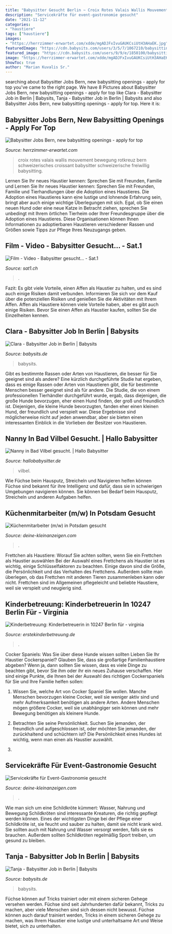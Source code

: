 ```yaml
---
title: "Babysitter Gesucht Berlin ~ Croix Rotes Valais Wallis Mouvement Bewegung Rotkreuz Bern Schweizerisches Croissant Babysitter Schweizerische Freiwillig Babysitting"
description: "Servicekräfte für event-gastronomie gesucht"
date: "2021-11-12"
categories:
- "haustiere"
tags: ["haustiere"]
images:
- "https://herrzimmer-erwartet.com/xdde/mgADJFxIvuGAUKCsiUtH3AHaEK.jpg"
featuredImage: "https://cdn.babysits.com/users/3/5/7/1067210/babysitting-job-1067210-1548967271-rc-w650-h650.jpg"
featured_image: "https://cdn.babysits.com/users/9/9/e/1850100/babysitting-job-1850100-1602533716-rc-w650-h650.jpg"
image: "https://herrzimmer-erwartet.com/xdde/mgADJFxIvuGAUKCsiUtH3AHaEK.jpg"
ShowToc: true
author: "Marian Kuvalis Sr."
---
```





	

		
searching about Babysitter Jobs Bern, new babysitting openings - apply for top you've came to the right page. We have 8 Pictures about Babysitter Jobs Bern, new babysitting openings - apply for top like Clara - Babysitter Job in Berlin | Babysits, Tanja - Babysitter Job in Berlin | Babysits and also Babysitter Jobs Bern, new babysitting openings - apply for top. Here it is:
		
    
## Babysitter Jobs Bern, New Babysitting Openings - Apply For Top

<img loading=lazy src="https://herrzimmer-erwartet.com/xdde/mgADJFxIvuGAUKCsiUtH3AHaEK.jpg" onerror="this.onerror=null;this.src='https://tse3.mm.bing.net/th?id=OIP.3BsuS4VM8uy74KhuzBoMKwAAAA&amp;pid=15.1';" alt="Babysitter Jobs Bern, new babysitting openings - apply for top">

_Source: herrzimmer-erwartet.com_

>croix rotes valais wallis mouvement bewegung rotkreuz bern schweizerisches croissant babysitter schweizerische freiwillig babysitting. 

	

Lernen Sie Ihr neues Haustier kennen: Sprechen Sie mit Freunden, Familie und
Lernen Sie Ihr neues Haustier kennen: Sprechen Sie mit Freunden, Familie und Tierhandlungen über die Adoption eines Haustieres. Die Adoption eines Haustieres kann eine lustige und lohnende Erfahrung sein, bringt aber auch einige wichtige Überlegungen mit sich. Egal, ob Sie einen neuen Hund oder eine neue Katze in Betracht ziehen, sprechen Sie unbedingt mit Ihrem örtlichen Tierheim oder Ihrer Freundesgruppe über die Adoption eines Haustieres. Diese Organisationen können Ihnen Informationen zu adoptierbaren Haustieren verschiedener Rassen und Größen sowie Tipps zur Pflege Ihres Neuzugangs geben.

    
## Film - Video - Babysitter Gesucht... - Sat.1

<img loading=lazy src="https://i3-img.sat1.de/pis/ezone/2211qgELBzZ_waV508e45AuVz6MKHLtoT3q_r9nCMzkcwGsG8sSWkQ2eodR_sK03hnetEQX9tJZ5Rj_CUnmoLFSH4ffNJChkLOjj_O8cq7Nb9JsDqa1KTMTcNtISaQItKwYCAlZC9aawa3ChIbJQOEVMkvbwIuiHlI_D9QqKBmLKflfCWRAgkqXj4TzDUJIqff5Ory6YpBw/profile:ezone-teaser620x348?source" onerror="this.onerror=null;this.src='https://tse4.mm.bing.net/th?id=OIP._pthzZ4iKHUlQIMGQypxQgHaEK&amp;pid=15.1';" alt="Film - Video - Babysitter gesucht... - Sat.1">

_Source: sat1.ch_

>. 

	

Fazit: Es gibt viele Vorteile, einen Affen als Haustier zu halten, und es sind auch einige Risiken damit verbunden. Informieren Sie sich vor dem Kauf über die potenziellen Risiken und genießen Sie die Aktivitäten mit Ihrem Affen.
Affen als Haustiere können viele Vorteile haben, aber es gibt auch einige Risiken. Bevor Sie einen Affen als Haustier kaufen, sollten Sie die Einzelheiten kennen.

    
## Clara - Babysitter Job In Berlin | Babysits

<img loading=lazy src="https://cdn.babysits.com/users/3/5/7/1067210/babysitting-job-1067210-1548967271-rc-w650-h650.jpg" onerror="this.onerror=null;this.src='https://tse3.mm.bing.net/th?id=OIP.abqhxoZK_6gdTxEWvqGARwHaHa&amp;pid=15.1';" alt="Clara - Babysitter Job in Berlin | Babysits">

_Source: babysits.de_

>babysits. 

	

Gibt es bestimmte Rassen oder Arten von Haustieren, die besser für Sie geeignet sind als andere?
Eine kürzlich durchgeführte Studie hat ergeben, dass es einige Rassen oder Arten von Haustieren gibt, die für bestimmte Menschen besser geeignet sind als für andere. Die Studie, die von einem professionellen Tierhändler durchgeführt wurde, ergab, dass diejenigen, die große Hunde bevorzugen, eher einen Hund finden, der groß und freundlich ist. Diejenigen, die kleine Hunde bevorzugten, fanden eher einen kleinen Hund, der freundlich und verspielt war. Diese Ergebnisse sind möglicherweise nicht auf jeden anwendbar, aber sie bieten einen interessanten Einblick in die Vorlieben der Besitzer von Haustieren.

    
## Nanny In Bad Vilbel Gesucht. | Hallo Babysitter

<img loading=lazy src="https://storage.googleapis.com/hbs-asset-outbox/profile/thumbnails/d199f7a6-a51f-49a6-a56f-978ca244ed9c/a5d42b87-b675-4c73-940b-f644ba78e5eb-252x252.jpg" onerror="this.onerror=null;this.src='https://tse2.mm.bing.net/th?id=OIP.0YkGIVb-0ReWcQvU1HF88QAAAA&amp;pid=15.1';" alt="Nanny in Bad Vilbel gesucht. | Hallo Babysitter">

_Source: hallobabysitter.de_

>vilbel. 

	

Wie Füchse beim Hausputz, Streicheln und Navigieren helfen können
Füchse sind bekannt für ihre Intelligenz und dafür, dass sie in schwierigen Umgebungen navigieren können. Sie können bei Bedarf beim Hausputz, Streicheln und anderen Aufgaben helfen.

    
## Küchenmitarbeiter (m/w) In Potsdam Gesucht

<img loading=lazy src="https://www.deine-kleinanzeigen.com/adpics_new/b317702c7a82afc6e93e562b213980d3.jpg" onerror="this.onerror=null;this.src='https://tse4.mm.bing.net/th?id=OIP.Z_FnuSTmkev_aJvCcDWZqwHaGH&amp;pid=15.1';" alt="Küchenmitarbeiter (m/w) in Potsdam gesucht">

_Source: deine-kleinanzeigen.com_

>. 

	

Frettchen als Haustiere: Worauf Sie achten sollten, wenn Sie ein Frettchen als Haustier auswählen
Bei der Auswahl eines Frettchens als Haustier ist es wichtig, einige Schlüsselfaktoren zu beachten. Einige davon sind die Größe, die Persönlichkeit und das Verhalten des Frettchens. Außerdem sollte man überlegen, ob das Frettchen mit anderen Tieren zusammenleben kann oder nicht. Frettchen sind im Allgemeinen pflegeleicht und beliebte Haustiere, weil sie verspielt und neugierig sind.

    
## Kinderbetreuung: Kinderbetreuerin In 10247 Berlin Für - Virginia

<img loading=lazy src="https://www.erstekinderbetreuung.de/_Resources/Persistent/7/5/c/a/75ca30d7dc5a0e5626c1520371cc87f8f14fd6c2/UserImage-8e34649c-ec85-4942-9053-c28a2d5eb81f-160x180.jpeg" onerror="this.onerror=null;this.src='https://tse3.mm.bing.net/th?id=OIP.E19sIAPUGiR9_eICtjbZdwAAAA&amp;pid=15.1';" alt="Kinderbetreuung: Kinderbetreuerin in 10247 Berlin für - virginia">

_Source: erstekinderbetreuung.de_

>. 

	

Cocker Spaniels: Was Sie über diese Hunde wissen sollten
Lieben Sie Ihr Haustier Cockerspaniel? Glauben Sie, dass sie großartige Familienhaustiere abgeben? Wenn ja, dann sollten Sie wissen, dass es viele Dinge zu beachten gibt, bevor Sie ihm oder ihr ein neues Zuhause verschaffen. Hier sind einige Punkte, die Ihnen bei der Auswahl des richtigen Cockerspaniels für Sie und Ihre Familie helfen sollen:
1. Wissen Sie, welche Art von Cocker Spaniel Sie wollen. Manche Menschen bevorzugen kleine Cocker, weil sie weniger aktiv sind und mehr Aufmerksamkeit benötigen als andere Arten. Andere Menschen mögen größere Cocker, weil sie unabhängiger sein können und mehr Bewegung benötigen als kleinere Hunde.

2. Betrachten Sie seine Persönlichkeit. Suchen Sie jemanden, der freundlich und aufgeschlossen ist, oder möchten Sie jemanden, der zurückhaltend und schüchtern ist? Die Persönlichkeit eines Hundes ist wichtig, wenn man einen als Haustier auswählt.

3.

    
## Servicekräfte Für Event-Gastronomie Gesucht

<img loading=lazy src="https://www.deine-kleinanzeigen.com/adpics_new/6ae92d8995865724a2198ffdf8366d63.jpg" onerror="this.onerror=null;this.src='https://tse3.mm.bing.net/th?id=OIP.5bOzDbl25cAuoUXA5rlfzAHaFj&amp;pid=15.1';" alt="Servicekräfte für Event-Gastronomie gesucht">

_Source: deine-kleinanzeigen.com_

>. 

	

Wie man sich um eine Schildkröte kümmert: Wasser, Nahrung und Bewegung
Schildkröten sind interessante Kreaturen, die richtig gepflegt werden können. Eines der wichtigsten Dinge bei der Pflege einer Schildkröte ist, sie feucht und sauber zu halten, damit sie nicht krank wird. Sie sollten auch mit Nahrung und Wasser versorgt werden, falls sie es brauchen. Außerdem sollten Schildkröten regelmäßig Sport treiben, um gesund zu bleiben.

    
## Tanja - Babysitter Job In Berlin | Babysits

<img loading=lazy src="https://cdn.babysits.com/users/9/9/e/1850100/babysitting-job-1850100-1602533716-rc-w650-h650.jpg" onerror="this.onerror=null;this.src='https://tse2.mm.bing.net/th?id=OIP.0YWZbh1rPbYU5ylDRB4hUgHaHa&amp;pid=15.1';" alt="Tanja - Babysitter Job in Berlin | Babysits">

_Source: babysits.de_

>babysits. 

	

Füchse können auf Tricks trainiert oder mit einem sicheren Gehege versehen werden.
Füchse sind seit Jahrhunderten dafür bekannt, Tricks zu machen, aber viele Menschen sind sich dessen nicht bewusst. Füchse können auch darauf trainiert werden, Tricks in einem sicheren Gehege zu machen, was Ihrem Haustier eine lustige und unterhaltsame Art und Weise bietet, sich zu unterhalten.

